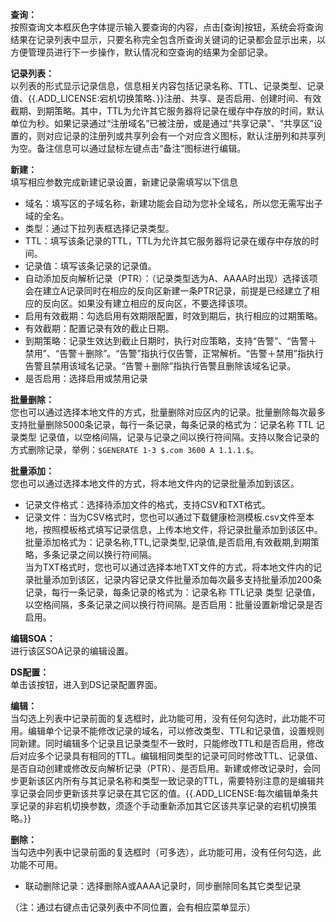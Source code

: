 **查询：**  
按照查询文本框灰色字体提示输入要查询的内容，点击[查询]按钮，系统会将查询结果在记录列表中显示，只要名称完全包含所查询关键词的记录都会显示出来，以方便管理员进行下一步操作，默认情况和空查询的结果为全部记录。

**记录列表：**  
以列表的形式显示记录信息，信息相关内容包括记录名称、TTL、记录类型、记录值、{{.ADD_LICENSE:宕机切换策略、}}注册、共享、是否启用、创建时间、有效截期、到期策略。其中，TTL为允许其它服务器将记录在缓存中存放的时间，默认单位为秒。如果记录通过“注册域名”已被注册，或是通过“共享记录”、“共享区”设置的，则对应记录的注册列或共享列会有一个对应含义图标，默认注册列和共享列为空。备注信息可以通过鼠标左键点击“备注”图标进行编辑。

**新建：**  
填写相应参数完成新建记录设置，新建记录需填写以下信息  

- 域名：填写区的子域名称，新建功能会自动为您补全域名，所以您无需写出子域的全名。  
- 类型：通过下拉列表框选择记录类型。  
- TTL：填写该条记录的TTL，TTL为允许其它服务器将记录在缓存中存放的时间。  
- 记录值：填写该条记录的记录值。  
- 自动添加反向解析记录（PTR）：（记录类型选为A、AAAA时出现）选择该项会在建立A记录同时在相应的反向区新建一条PTR记录，前提是已经建立了相应的反向区。如果没有建立相应的反向区，不要选择该项。  
- 启用有效截期：勾选启用有效期限配置，时效到期后，执行相应的过期策略。  
- 有效截期：配置记录有效的截止日期。  
- 到期策略：记录生效达到截止日期时，执行对应策略，支持“告警”、“告警＋禁用”、“告警＋删除”。“告警”指执行仅告警，正常解析。“告警＋禁用”指执行告警且禁用该域名记录。“告警＋删除”指执行告警且删除该域名记录。  
- 是否启用：选择启用或禁用记录  

**批量删除：**  
您也可以通过选择本地文件的方式，批量删除对应区内的记录。批量删除每次最多支持批量删除5000条记录，每行一条记录，每条记录的格式为：记录名称 TTL 记录类型 记录值，以空格间隔，记录与记录之间以换行符间隔。支持以聚合记录的方式删除记录，举例：`$GENERATE 1-3 $.com 3600 A 1.1.1.$`。

**批量添加：**  
您也可以通过选择本地文件的方式，将本地文件内的记录批量添加到该区。  

- 记录文件格式：选择待添加文件的格式，支持CSV和TXT格式。  
- 记录文件：当为CSV格式时，您也可以通过下载健康检测模板.csv文件至本地，按照模板格式填写记录信息，上传本地文件，将记录批量添加到该区中。批量添加格式为：记录名称,TTL,记录类型,记录值,是否启用,有效截期,到期策略，多条记录之间以换行符间隔。  
当为TXT格式时，您也可以通过选择本地TXT文件的方式，将本地文件内的记录批量添加到该区，记录内容记录文件批量添加每次最多支持批量添加200条记录，每行一条记录，每条记录的格式为：记录名称 TTL记录 类型 记录值，以空格间隔，多条记录之间以换行符间隔。是否启用：批量设置新增记录是否启用。

**编辑SOA：**  
进行该区SOA记录的编辑设置。

**DS配置：**  
单击该按钮，进入到DS记录配置界面。

**编辑：**  
当勾选上列表中记录前面的复选框时，此功能可用，没有任何勾选时，此功能不可用。编辑单个记录不能修改记录的域名，可以修改类型、TTL和记录值，设置规则同新建。同时编辑多个记录且记录类型不一致时，只能修改TTL和是否启用，修改后对应多个记录具有相同的TTL。编辑相同类型的记录可同时修改TTL、记录值、是否自动创建或修改反向解析记录（PTR）、是否启用。新建或修改记录时，会同步更新该区内所有与其记录名称和类型一致记录的TTL，需要特别注意的是编辑共享记录会同步更新该共享记录在其它区的值。{{.ADD_LICENSE:每次编辑单条共享记录的非宕机切换参数，须逐个手动重新添加其它区该共享记录的宕机切换策略。}}

**删除：**  
当勾选中列表中记录前面的复选框时（可多选），此功能可用，没有任何勾选，此功能不可用。  

- 联动删除记录：选择删除A或AAAA记录时，同步删除同名其它类型记录  

（注：通过右键点击记录列表中不同位置，会有相应菜单显示）
